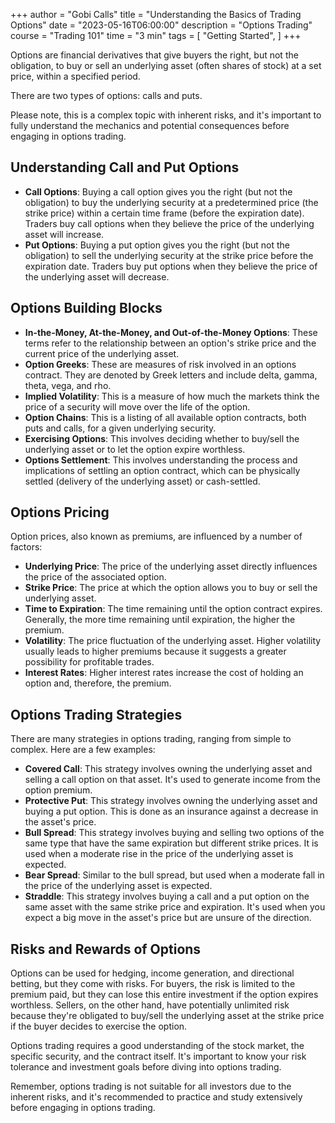 +++
author = "Gobi Calls"
title = "Understanding the Basics of Trading Options"
date = "2023-05-16T06:00:00"
description = "Options Trading"
course = "Trading 101"
time = "3 min"
tags = [
    "Getting Started",
]
+++

Options are financial derivatives that give buyers the right, but not the obligation, to buy or sell an underlying asset (often shares of stock) at a set price, within a specified period. 

There are two types of options: calls and puts.

Please note, this is a complex topic with inherent risks, and it's important to fully understand the mechanics and potential consequences before engaging in options trading.

## Understanding Call and Put Options
- **Call Options**: Buying a call option gives you the right (but not the obligation) to buy the underlying security at a predetermined price (the strike price) within a certain time frame (before the expiration date). Traders buy call options when they believe the price of the underlying asset will increase.
- **Put Options**: Buying a put option gives you the right (but not the obligation) to sell the underlying security at the strike price before the expiration date. Traders buy put options when they believe the price of the underlying asset will decrease.

## Options Building Blocks
- **In-the-Money, At-the-Money, and Out-of-the-Money Options**: These terms refer to the relationship between an option's strike price and the current price of the underlying asset.
- **Option Greeks**: These are measures of risk involved in an options contract. They are denoted by Greek letters and include delta, gamma, theta, vega, and rho.
- **Implied Volatility**: This is a measure of how much the markets think the price of a security will move over the life of the option.
- **Option Chains**: This is a listing of all available option contracts, both puts and calls, for a given underlying security.
- **Exercising Options**: This involves deciding whether to buy/sell the underlying asset or to let the option expire worthless.
- **Options Settlement**: This involves understanding the process and implications of settling an option contract, which can be physically settled (delivery of the underlying asset) or cash-settled.

## Options Pricing
Option prices, also known as premiums, are influenced by a number of factors:
- **Underlying Price**: The price of the underlying asset directly influences the price of the associated option.
- **Strike Price**: The price at which the option allows you to buy or sell the underlying asset.
- **Time to Expiration**: The time remaining until the option contract expires. Generally, the more time remaining until expiration, the higher the premium.
- **Volatility**: The price fluctuation of the underlying asset. Higher volatility usually leads to higher premiums because it suggests a greater possibility for profitable trades.
- **Interest Rates**: Higher interest rates increase the cost of holding an option and, therefore, the premium.

## Options Trading Strategies
There are many strategies in options trading, ranging from simple to complex. Here are a few examples:
- **Covered Call**: This strategy involves owning the underlying asset and selling a call option on that asset. It's used to generate income from the option premium.
- **Protective Put**: This strategy involves owning the underlying asset and buying a put option. This is done as an insurance against a decrease in the asset's price.
- **Bull Spread**: This strategy involves buying and selling two options of the same type that have the same expiration but different strike prices. It is used when a moderate rise in the price of the underlying asset is expected.
- **Bear Spread**: Similar to the bull spread, but used when a moderate fall in the price of the underlying asset is expected.
- **Straddle**: This strategy involves buying a call and a put option on the same asset with the same strike price and expiration. It's used when you expect a big move in the asset's price but are unsure of the direction.

## Risks and Rewards of Options

Options can be used for hedging, income generation, and directional betting, but they come with risks. For buyers, the risk is limited to the premium paid, but they can lose this entire investment if the option expires worthless. Sellers, on the other hand, have potentially unlimited risk because they're obligated to buy/sell the underlying asset at the strike price if the buyer decides to exercise the option.

Options trading requires a good understanding of the stock market, the specific security, and the contract itself. It's important to know your risk tolerance and investment goals before diving into options trading.

Remember, options trading is not suitable for all investors due to the inherent risks, and it's recommended to practice and study extensively before engaging in options trading.
